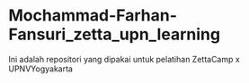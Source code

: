 # Mochammad-Farhan-Fansuri_zetta_upn_learning
Ini adalah repositori yang dipakai untuk pelatihan ZettaCamp x UPNVYogyakarta

